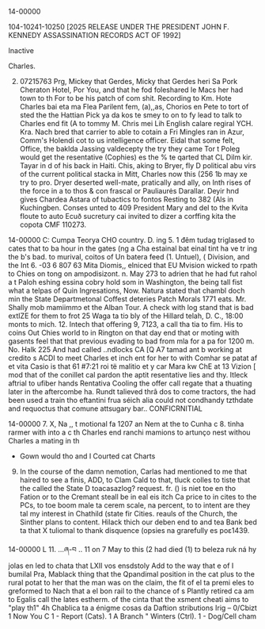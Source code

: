 14-00000

104-10241-10250 [2025 RELEASE UNDER THE PRESIDENT JOHN F. KENNEDY ASSASSINATION RECORDS ACT OF 1992]

Inactive

Charles.

2. 07215763 Prg, Mickey that Gerdes, Micky that Gerdes
heri
Sa Pork Cheraton Hotel, Por You, and that he fod foleshared le
Macs her had town
to th
For to be his patch of com
shit. Recording to Km. Hote
Charles bai eta ma Flea Parilent fem,
(a),,as, Chorios en
Pete
to
tort
of sted the
the Hattian Pick ya da kos te smey to on to fy lead to talk to
Charles end fit (A to tommy M. Chris mei Lih
English calare regiral
YCH. Kra. Nach bred that carrier to able to cotain a Fri
Mingles ran in Azur, Comm's Holendi cot to us
intelligence officer. Eidal that some felt,
Office, the baklda Jassing valdecepty
the try they came
Tor
t
Poleg would get the resentative (Cophies) es the
% te qarted that CL Dilm
kir. Tayar in d
of his back in Haiti. Chis, aking to Bryer, fly D
political abu virs of the current political stacka in
Mitt, Charles now this (256 1b may xe try to pro. Dryer
deserted well-mate, pratically and ally, on
Inth rises of the force in a to thos & con frascal or Pauliaurės
Darallar. Deyir hnd gives Chardea Astara of tubactics to fontos
Resting to 382 (Als in Kuchingben. Conses unted to 409
President Mary and del to the Kvita floute to auto
Ecuð sucretury cai invited to dizer a corffing kita the copota
CMF 110273.

14-00000
C: Cumpa Teorya CHO
country. D.
ing
5.
1 đêm tudag triglased to cates that to ba
hour in the gates (ng a Cha
estainal bat
einal tint ha ve tr
ing the
b's bad.
to
murival, coitos of Un batera feed
(1. Untuel), ( Division, and the Int
6. -03 6 807 63 Mita Diomis,, elniced that EU
Mvision wicked to rpath to Chies on tong
on ampodisizont. n. May 273 to
adrien that he had fut rahol a t
Paloh eshing essina cobry hold som
in
Washington, the being tall fist what a telpas of Quin
Ingresations, Now. Natura stated that chambl doch min the
State Departmetonal Coffest deteries Patch Morals 1771
eats. Mr. Shally mob mamiimmɔ et the
Alban Tour. A check with log stand that is bad extIZE
for them to frot 25 Waga ta tiɔ bly of the Hillard
telah, D. C., 18:00 monts to mich.
12. Intech that offering 9, 7123, a
call tha tia to fim. His to coins Out Chies world to in
Rington on that day end that or
moting with gasents
feel that
that previous evading to
bad from mla for a pa
for 1200 m. No. Halk
225 And had called
..ndlocks CA [Q A7 tamad ant b
working at credito s
ACDI to meet Charles et inch ent
for her to with Comhar
se patat af et vita Casio
is that 61 #7:21 roi të malitio
et y car Mara kw
ChE
at 13 Vizion
[
mod that
of the conillet cal pardon the aptit
resentative lies and
thy. Itleck aftrial to ufiber hands
Rentativa Cooling the offer call regate that a thuating later in
the aftercombe ha. Rundt talieved thrâ dos to come
tractors, the had been used a train tho
eftantini frua séich alia could not condhandy tzthdate and requoctus
that comune attsugary bar..
CONFICRNITIAL

14-00000
7. X, Na
,, t
motional
fa 1207 an
Nem at the to Cunha c
8.
tinha rarmer with into a c
th Charles end ranchi mamions to artunço
nest withou
Charles a mating in
th
* Gown would tho
and I Courted cat Charts
9. In the course of the damn nemotion, Carlas had
mentioned to me that haired to see a finis, ADD, to
Clam Cald to that, tluck colles to
tiste that the called the State D toacasazlog?
request. fr. () is niet toe en tho
Fation or
to the
Cremant steall be in eal eis itch Ca
price to in cites to the PCs, to toe
boom male ta cerem scale, na percent, to
to intent are
they
tal my interest in Chathild (state fir
Cities.
reauls of the Church, the
Sinther plans to content. Hilack thich our deben
end to and tea
Bank bed ta
that X tuliomal to thank disquence
(opsies na grarefully es poɛ1439.

14-00000
L
11.
…ཞ-བ
..
11 on 7 May to
this (2
had died (1)
tɔ beleza ruk
ná hy jolas en led to chata that LXII vos ensdstoly
Add to the way that
e of
I
bumilal
Pra, Mablack thing that the Qpandimal
position in the cat
plus to the rural potat
to her that the man was on the claim,
the fit of el ta premi eles
to greformed to
Nach that a
el bon rail to the chance of s
Plantly retired ca am to Egalis call the lates
estherm.
of the cinta that the
xsment cheati
aims to "play th1" 4h Chablica ta a énigme cosas da Daftion
stributions
Irig – 0/Cbizt
1 Now You C
1 - Report (Cats).
1 A Branch
"
Winters (Ctrl).
1 - Dog/Cell cham

